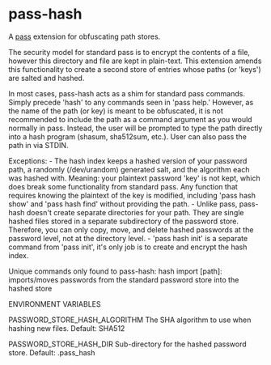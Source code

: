 # pass-hash
A [pass](https://www.passwordstore.org/) extension for obfuscating path stores.

The security model for standard pass is to encrypt the contents of a file, however this directory and file are kept in plain-text.
This extension amends this functionality to create a second store of entries whose paths (or 'keys') are salted and hashed.

In most cases, pass-hash acts as a shim for standard pass commands.
Simply precede 'hash' to any commands seen in 'pass help.' However, as the name of the path (or key) is meant to be obfuscated, it is not recommended to include the path as a command argument as you would normally in pass. Instead, the user will be prompted to type the path directly into a hash program (shasum, sha512sum, etc.). User can also pass the path in via STDIN.

Exceptions:
    - The hash index keeps a hashed version of your password path, a
      randomly (/dev/urandom) generated salt, and the algorithm each was
      hashed with. Meaning: your plaintext password 'key' is not kept, which
      does break some functionality from standard pass. Any function that
      requires knowing the plaintext of the key is modified, including
      'pass hash show' and 'pass hash find' without providing the path.
    - Unlike pass, pass-hash doesn't create separate directories for your 
      path. They are single hashed files stored in a separate subdirectory
      of the password store. Therefore, you can only copy, move, and delete
      hashed passwords at the password level, not at the directory level.
    - 'pass hash init' is a separate command from 'pass init', it's only job
      is to create and encrypt the hash index.


  Unique commands only found to pass-hash:
  hash import [path]: imports/moves passwords from the standard password
                      store into the hashed store

ENVIRONMENT VARIABLES

  PASSWORD_STORE_HASH_ALGORITHM
    The SHA algorithm to use when hashing new files. Default: SHA512

  PASSWORD_STORE_HASH_DIR
    Sub-directory for the hashed password store. Default: .pass_hash
